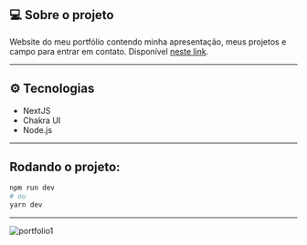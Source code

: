 ## 💻 Sobre o projeto

Website do meu portfólio contendo minha apresentação, meus projetos e campo para entrar em contato. Disponível [neste link](https://gabrielferreira.vercel.app).

---

## ⚙️ Tecnologias

- NextJS
- Chakra UI
- Node.js

---

## Rodando o projeto:

```bash
npm run dev
# ou
yarn dev
```

---

![portfolio1](https://user-images.githubusercontent.com/79167277/151058323-fb1fdcbe-fba1-4c96-b831-8224724d6f52.png)

